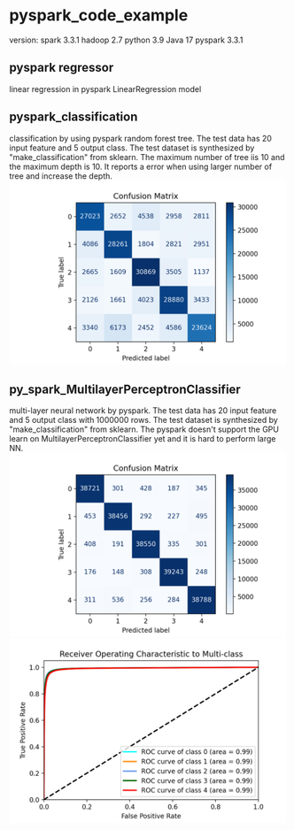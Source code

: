 # pyspark_code_example
version: spark 3.3.1 hadoop 2.7 python 3.9 Java 17 pyspark 3.3.1
## pyspark regressor 
linear regression in pyspark LinearRegression model
## pyspark_classification 
classification by using pyspark random forest tree. The test data has 20 input feature and 5 output class. The test dataset is synthesized by "make_classification" from sklearn. The maximum number of tree iis 10 and the maximum depth is 10. It reports a error when using larger number of tree and increase the depth.<br>
<img src="pyspark_classification/con_matrix_random_forest.png" width="500"/>
## py_spark_MultilayerPerceptronClassifier 
multi-layer neural network by pyspark. The test data has 20 input feature and 5 output class with 1000000 rows. The test dataset is synthesized by "make_classification" from sklearn. The pyspark doesn't support the GPU learn on MultilayerPerceptronClassifier yet and it is hard to perform large NN.
<img src="py_spark_MultilayerPerceptronClassifier/con_matrix.png" width="500"/>
<img src="py_spark_MultilayerPerceptronClassifier/roc.png" width="500"/>


